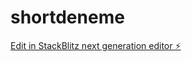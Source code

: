 # shortdeneme

[Edit in StackBlitz next generation editor ⚡️](https://stackblitz.com/~/github.com/emreugurluhr/shortdeneme)